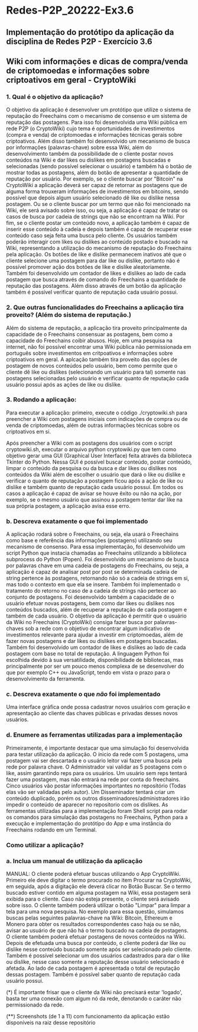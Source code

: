 # Redes-P2P_20222-Ex3.6

## Implementação do protótipo da aplicação da disciplina de Redes P2P - Exercício 3.6

## Wiki com informações e dicas de compra/venda de criptomoedas e informações sobre criptoativos em geral - CryptoWiki

### 1. Qual é o objetivo da aplicação?

O objetivo da aplicação é desenvolver um protótipo que utilize o sistema de reputação do Freechains com o mecanismo de consenso e um sistema de reputação das postagens. Para isso foi desenvolvida uma Wiki pública em rede P2P (o CryptoWiki) cujo tema é oportunidades de investimentos (compra e venda) de criptomoedas e informações técnicas gerais sobre criptoativos. Além disso também foi desenvolvido um mecanismo de busca por informações (palavras-chave) sobre essa Wiki, além do desenvolvimento também da possibilidade de o cliente postar novos conteúdos na Wiki e dar likes ou dislikes em postagens buscadas e selecionadas (sendo possível selecionar o usuário) e também há o botão de mostrar todas as postagens, além do botão de apresentar a quantidade de reputação por usuário. Por exemplo, se o cliente buscar por "Bitcoin" na CryptoWiki a aplicação deverá ser capaz de retornar as postagens que de alguma forma trouxeram informações de investimentos em bitcoins, sendo possível que depois algum usuário selecionado dê like ou dislike nessa postagem. Ou se o cliente buscar por um termo que não foi mencionado na Wiki, ele será avisado sobre isso, ou seja, a aplicação é capaz de tratar os casos de busca por cadeia de strings que não se encontram na Wiki. Por fim, se o cliente postar um conteúdo novo, a aplicação também é capaz de inserir esse conteúdo à cadeia e depois também é capaz de recuperar esse conteúdo caso seja feita uma busca pelo cliente. Os usuários também poderão interagir com likes ou dislikes ao conteúdo postado e buscado na Wiki, representando a utilização do mecanismo de reputação do Freechains pela aplicação. Os botões de like e dislike permanecem inativos até que o cliente selecione uma postagem para dar like ou dislike, portanto não é possível promover ação dos botões de like e dislike aleatoriamente. Também foi desenvolvido um contador de likes e dislikes ao lado de cada postagem que busca através de comando do Freechains a quantidade de reputação das postagens. Além disso através de um botão da aplicação também é possível verificar quanto de reputação cada usuário possui.

### 2. Que outras funcionalidades do Freechains a aplicação tira proveito? (Além do sistema de reputação.)

Além do sistema de reputação, a aplicação tira proveito principalmente da capacidade de o Freechains consensuar as postagens, bem como a capacidade do Freechains coibir abusos. Hoje, em uma pesquisa na internet, não foi possível encontrar uma Wiki pública não permissionada em português sobre investimentos em critpoativos e informações sobre criptoativos em geral. A aplcação também tira proveito das opções de postagem de novos conteúdos pelo usuário, bem como permite que o cliente dê like ou dislikes (selecionando um usuário para tal) somente nas postagens selecionadas pelo usuário e verificar quanto de reputação cada usuário possui após as ações de like ou dislike.

### 3. Rodando a aplicação:

Para executar a aplicação: primeiro, execute o código ./cryptowiki.sh para preencher a Wiki com postagens iniciais com indicações de compra ou de venda de criptomoedas, além de outras informações técnicas sobre os criptoativos em si.

Após preencher a Wiki com as postagens dos usuários com o script cryptowiki.sh, executar o arquivo python cryptowiki.py que tem como objetivo gerar uma GUI (Graphical User Interface) feita através da biblioteca Tkinter do Python. Nessa GUI é possível buscar conteúdo, postar conteúdo, limpar o conteúdo da pesquisa ou da busca e dar likes ou dislikes nos conteúdos da Wiki além de escolher o usuário que dará o like ou dislike e verificar o quanto de reputação a postagem ficou após a ação de like ou dislike e também quanto de reputação cada usuário possui. Em todos os casos a aplicação é capaz de avisar se houve êxito ou não na ação, por exemplo, se o mesmo usuário que assinou a postagem tentar dar like na sua própria postagem, a aplicação avisa esse erro.

### b. Descreva exatamente o que foi implementado

A aplicação rodará sobre o Freechains, ou seja, ela usará o Freechains como base e referência das informações (postagens) utilizando seu mecanismo de consenso. Para essa implementação, foi desenvolvido um script Python que instacia chamadas ao Freechains utilizando a biblioteca subprocess do Python (Popen). Foi desenvolvido um mecanismo de busca por palavras chave em uma cadeia de postagens do Freechains, ou seja, a aplicação é capaz de analisar post por post se determinada cadeia de string pertence às postagens, retornando não só a cadeia de strings em si, mas todo o contexto em que ela se insere. Também foi implementado o tratamento do retorno no caso de a cadeia de strings não pertecer ao conjunto de postagens. Foi desenvolvido também a capacidade de o usuário efetuar novas postagens, bem como dar likes ou dislikes nos conteúdos buscados, além de recuperar a reputação de cada postagem e também de cada usuário. O objetivo da aplicação é permitir que o usuário da Wiki no Freechains (CryptoWiki) consiga fazer busca por palavras-chaves sob a rede com o objetivo de encontrar algum indicativo de investimentos relevante para ajudar a investir em criptomoedas, além de fazer novas postagens e dar likes ou dislikes em postagens buscadas. Também foi desenvolvido um contador de likes e dislikes ao lado de cada postagem com base no total de reputação. A linguagem Python foi escolhida devido à sua versatilidade, disponibilidade de bibliotecas, mas principalmente por ser um pouco menos complexa de se desenvolver do que por exemplo C++ ou JavaScript, tendo em vista o prazo para o desenvolvimento da ferramenta.

### c. Descreva exatamente o que *não* foi implementado

Uma interface gráfica onde possa cadastrar novos usuários com geração e apresentação ao cliente das chaves públicas e privadas desses novos usuários. 

### d. Enumere as ferramentas utilizadas para a implementação

Primeiramente, é importante destacar que uma simulação foi desenvolvida para testar utilização da aplicação. O ínicio da rede com 5 postagens, uma postagem vai ser descartada e o usuário leitor vai fazer uma busca pela rede por palavra chave. O Administrador vai validar as 5 postagens com o like, assim garantindo reps para os usuários. Um usuário sem reps tentará fazer uma postagem, mas não entrará na rede por conta do freechains. Cinco usuários vão postar informações importantes no repositório (Todas elas vão ser validadas pelo autor). Um Disseminador tentará criar um conteúdo duplicado, porém os outros disseminadores/administradores irão impedir o conteúdo de aparecer no repositorio com os dislikes. As ferramentas utilizadas para a implementação foram Shell script para rodar os comandos para simulação das postagens no Freechains, Python para a execução e implementação do protótipo do App e uma instância do Freechains rodando em um Terminal.

### Como utilizar a aplicação?

### a. Inclua um manual de utilização da aplicação

MANUAL: O cliente poderá efetuar buscas utilizando o App CryptoWiki. Primeiro ele deve digitar o termo procurado no item Procurar na CryptoWiki, em seguida, após a digitação ele deverá clicar no Botão Buscar. Se o termo buscado estiver contido em alguma postagem na Wiki, essa postagem será exibida para o cliente. Caso não esteja presente, o cliente será avisado sobre isso. O cliente também poderá utilizar o botão "Limpar" para limpar a tela para uma nova pesquisa. No exemplo para essa questão, simulamos buscas pelas seguintes palavras-chave na Wiki: Bitcoin, Ethereum e Monero para obter os resultados correspondentes caso haja ou se não, avisar ao usuário de que não há o termo buscado na cadeia de postagens. O cliente também poderá efetuar postagens de novos conteúdos na Wiki. Depois de efetuada uma busca por conteúdo, o cliente poderá dar like ou dislike nesse conteúdo buscado somente após ser selecionado pelo cliente. Também é possível selecionar um dos usuários cadastrados para dar o like ou dislike, nesse caso somente a reputação desse usuário selecionado é afetada. Ao lado de cada postagem é apresentada o total de reputação dessas postagem. Também é possível saber quanto de reputação cada usuário possui.

(*) É importante frisar que o cliente da Wiki não precisará estar 'logado', basta ter uma conexão com algum nó da rede, denotando o caráter não permissionado da rede.

(**) Screenshots (de 1 a 11) com funcionamento da aplicação estão disponíveis na raiz desse repositório
